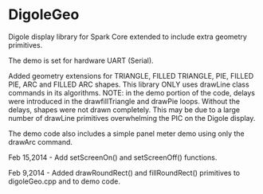DigoleGeo
=========

Digole display library for Spark Core extended to include extra geometry primitives.

The demo is set for hardware UART (Serial).

Added geometry extensions for TRIANGLE, FILLED TRIANGLE, PIE, FILLED PIE, ARC and FILLED ARC shapes.  This library ONLY uses drawLine class commands in its algorithms.
NOTE: in the demo portion of the code, delays were introduced in the drawfillTriangle and drawPie loops.  Without the delays, shapes were not drawn completely.  This may be due to a large number of drawLine primitives overwhelming the PIC on the Digole display.

The demo code also includes a simple panel meter demo using only the drawArc command.

Feb 15,2014 - Add setScreenOn() and setScreenOff() functions.

Feb 9,2014 - Added drawRoundRect() and fillRoundRect() primitives to digoleGeo.cpp and to demo code.



